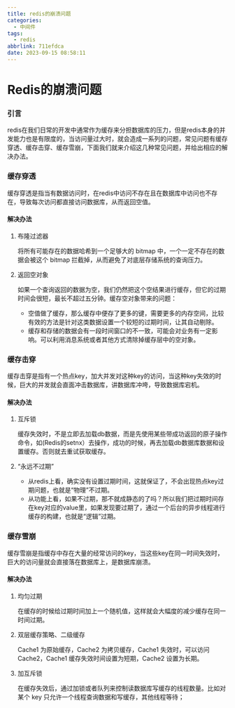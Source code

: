 ```yaml
---
title: redis的崩溃问题
categories:
  - 中间件
tags:
  - redis
abbrlink: 711efdca
date: 2023-09-15 08:58:11
---
```


# Redis的崩溃问题

### 引言

redis在我们日常的开发中通常作为缓存来分担数据库的压力，但是redis本身的并发能力也是有限度的，当访问量过大时，就会造成一系列的问题，常见问题有缓存穿透、缓存击穿、缓存雪崩，下面我们就来介绍这几种常见问题，并给出相应的解决办法。

### 缓存穿透

缓存穿透是指当有数据访问时，在redis中访问不存在且在数据库中访问也不存在，导致每次访问都直接访问数据库，从而返回空值。

#### 解决办法

1. 布隆过滤器

   将所有可能存在的数据哈希到一个足够大的 bitmap 中，一个一定不存在的数据会被这个 bitmap 拦截掉，从而避免了对底层存储系统的查询压力。

2. 返回空对象

   如果一个查询返回的数据为空，我们仍然把这个空结果进行缓存，但它的过期时间会很短，最长不超过五分钟。缓存空对象带来的问题：

   * 空值做了缓存，那么缓存中便存了更多的键，需要更多的内存空间，比较有效的方法是针对这类数据设置一个较短的过期时间，让其自动剔除。
   * 缓存和存储的数据会有一段时间窗口的不一致，可能会对业务有一定影响。可以利用消息系统或者其他方式清除掉缓存层中的空对象。

### 缓存击穿

缓存击穿是指有一个热点key，加大并发对这种key的访问，当这种key失效的时候，巨大的并发就会直面冲击数据库，讲数据库冲垮，导致数据库宕机。

#### 解决办法

1. 互斥锁

   缓存失效时，不是立即去加载db数据，而是先使用某些带成功返回的原子操作命令，如(Redis的setnx）去操作，成功的时候，再去加载db数据库数据和设置缓存。否则就去重试获取缓存。

2. “永远不过期”
   * 从redis上看，确实没有设置过期时间，这就保证了，不会出现热点key过期问题，也就是“物理”不过期。
   * 从功能上看，如果不过期，那不就成静态的了吗？所以我们把过期时间存在key对应的value里，如果发现要过期了，通过一个后台的异步线程进行缓存的构建，也就是“逻辑”过期。

### 缓存雪崩

缓存雪崩是指缓存中存在大量的经常访问的key，当这些key在同一时间失效时，巨大的访问量就会直接落在数据库上，是数据库崩溃。

#### 解决办法

1. 均匀过期

   在缓存的时候给过期时间加上一个随机值，这样就会大幅度的减少缓存在同一时间过期。

2. 双层缓存策略、二级缓存

   Cache1 为原始缓存，Cache2 为拷贝缓存，Cache1 失效时，可以访问 Cache2，Cache1 缓存失效时间设置为短期，Cache2 设置为长期。

3. 加互斥锁

   在缓存失效后，通过加锁或者队列来控制读数据库写缓存的线程数量。比如对某个 key 只允许一个线程查询数据和写缓存，其他线程等待；
